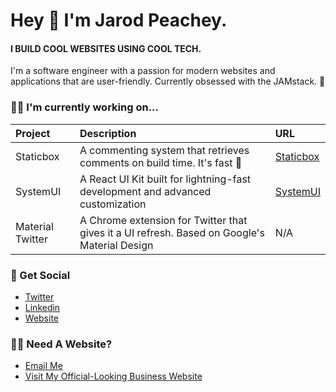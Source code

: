# Hey 👋 I'm Jarod Peachey.

#### I BUILD COOL WEBSITES USING COOL TECH.

I'm a software engineer with a passion for modern websites and applications that are user-friendly. Currently obsessed with the JAMstack. 🚀


### 👨‍💻 I'm currently working on...
| Project   |      Description                                                                  | URL|
| :-----------| :-----------------------------------------------------------------------------------| :----|
| Staticbox |  A commenting system that retrieves comments on build time. It's fast 🚀         | [Staticbox](https://staticbox.io) |
| SystemUI  |  A React UI Kit built for lightning-fast development and advanced customization   | [SystemUI](https://system-ui-kit.netlify.app) |
| Material Twitter | A Chrome extension for Twitter that gives it a UI refresh. Based on Google's Material Design | N/A |

### 🥂 Get Social
- [Twitter](https://twitter.com/jarodpeachey)
- [Linkedin](https://linkedin.com/in/jarod-peachey)
- [Website](https://jarodpeachey.netlify.app)

### 🙋‍♂️ Need A Website?
- [Email Me](mailto:jarodpeachey@gmail.com)
- [Visit My Official-Looking Business Website](https://jellydevelopment.com)
